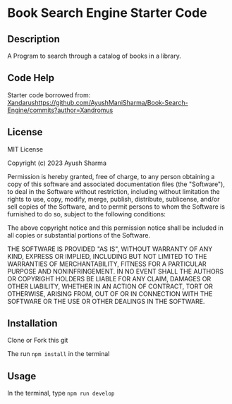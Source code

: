 # Book Search Engine Starter Code

## Description

A Program to search through a catalog of books in a library.

## Code Help
Starter code borrowed from: [Xandarus](https://github.com/AyushManiSharma/Book-Search-Engine/commits?author=Xandromus)https://github.com/AyushManiSharma/Book-Search-Engine/commits?author=Xandromus

## License
MIT License

Copyright (c) 2023 Ayush Sharma

Permission is hereby granted, free of charge, to any person obtaining a copy
of this software and associated documentation files (the "Software"), to deal
in the Software without restriction, including without limitation the rights
to use, copy, modify, merge, publish, distribute, sublicense, and/or sell
copies of the Software, and to permit persons to whom the Software is
furnished to do so, subject to the following conditions:

The above copyright notice and this permission notice shall be included in all
copies or substantial portions of the Software.

THE SOFTWARE IS PROVIDED "AS IS", WITHOUT WARRANTY OF ANY KIND, EXPRESS OR
IMPLIED, INCLUDING BUT NOT LIMITED TO THE WARRANTIES OF MERCHANTABILITY,
FITNESS FOR A PARTICULAR PURPOSE AND NONINFRINGEMENT. IN NO EVENT SHALL THE
AUTHORS OR COPYRIGHT HOLDERS BE LIABLE FOR ANY CLAIM, DAMAGES OR OTHER
LIABILITY, WHETHER IN AN ACTION OF CONTRACT, TORT OR OTHERWISE, ARISING FROM,
OUT OF OR IN CONNECTION WITH THE SOFTWARE OR THE USE OR OTHER DEALINGS IN THE
SOFTWARE.

## Installation
Clone or Fork this git

The run `npm install` in the terminal

## Usage

In the terminal, type `npm run develop`
